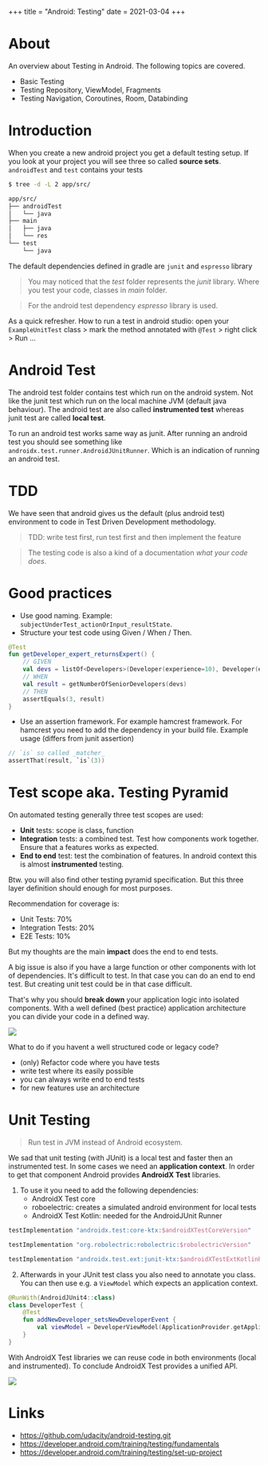 +++
title = "Android: Testing"
date = 2021-03-04
+++

# About
An overview about Testing in Android. The following topics are covered.
* Basic Testing
* Testing Repository, ViewModel, Fragments
* Testing Navigation, Coroutines, Room, Databinding

# Introduction 
When you create a new android project you get a default testing setup.
If you look at your project you will see three so called __source sets__.
`androidTest` and `test` contains your tests
```bash
$ tree -d -L 2 app/src/

app/src/
├── androidTest
│   └── java
├── main
│   ├── java
│   └── res
└── test
    └── java
```

The default dependencies defined in gradle are `junit` and `espresso` library

> You may noticed that the _test_ folder represents the _junit_ library. Where you test your code, classes in _main_ folder.

> For the android test dependency _espresso_ library is used.

As a quick refresher. How to run a test in android studio: open your `ExampleUnitTest` class > mark the method annotated with `@Test` > right click > Run ...

# Android Test
The android test folder contains test which run on the android system. Not like the junit test which run on the local machine JVM (default java behaviour). The android test are also called __instrumented test__ whereas junit test are called __local test__.

To run an android test works same way as junit. After running an android test you should see something like `androidx.test.runner.AndroidJUnitRunner`. Which is an indication of running an android test. 

# TDD
We have seen that android gives us the default (plus android test) environment to code in Test Driven Development methodology.

> TDD: write test first, run test first and then implement the feature

> The testing code is also a kind of a documentation _what your code does_.

# Good practices
* Use good naming. Example: `subjectUnderTest_actionOrInput_resultState`.
* Structure your test code using Given / When / Then.
```kt
@Test
fun getDeveloper_expert_returnsExpert() {
    // GIVEN
    val devs = listOf<Developers>(Developer(experience=10), Developer(experience=15), Developer(experience=30))
    // WHEN
    val result = getNumberOfSeniorDevelopers(devs)
    // THEN
    assertEquals(3, result)
}
```
* Use an assertion framework. For example hamcrest framework. For hamcrest you need to add the dependency in your build file. Example usage (differs from junit assertion)
```kt
// `is` so called _matcher_
assertThat(result, `is`(3))
```

# Test scope aka. Testing Pyramid
On automated testing generally three test scopes are used:
* __Unit__ tests: scope is class, function
* __Integration__ tests: a combined test. Test how components work together. Ensure that a features works as expected.
* __End to end__ test: test the combination of features. In android context this is almost __instrumented__ testing.

Btw. you will also find other testing pyramid specification. But this three layer definition should enough for most purposes. 

Recommendation for coverage is: 
* Unit Tests: 70%
* Integration Tests: 20%
* E2E Tests: 10%

But my thoughts are the main __impact__ does the end to end tests.

A big issue is also if you have a large function or other components with lot of dependencies. 
It's difficult to test. In that case you can do an end to end test. But creating unit test could be in that case difficult.

That's why you should __break down__ your application logic into isolated components.
With a well defined (best practice) application architecture you can divide your code in a defined way.

![](../android-testing.png)

What to do if you havent a well structured code or legacy code?
* (only) Refactor code where you have tests
* write test where its easily possible
* you can always write end to end tests
* for new features use an architecture

# Unit Testing
> Run test in JVM instead of Android ecosystem.

We sad that unit testing (with JUnit) is a local test and faster then an instrumented test. In some cases we need an __application context__. In order to get that component Android provides __AndroidX Test__ libraries.

1. To use it you need to add the following dependencies:
    * AndroidX Test core
    * roboelectric: creates a simulated android environment for local tests
    * AndroidX Test Kotlin: needed for the AndroidJUnit Runner

```groovy
testImplementation "androidx.test:core-ktx:$androidXTestCoreVersion"

testImplementation "org.robolectric:robolectric:$robolectricVersion"

testImplementation "androidx.test.ext:junit-ktx:$androidXTestExtKotlinRunnerVersion"
```

2. Afterwards in your JUnit test class you also need to annotate you class.
You can then use e.g. a `ViewModel` which expects an application context.
```kt
@RunWith(AndroidJUnit4::class)
class DeveloperTest {
    @Test
    fun addNewDeveloper_setsNewDeveloperEvent {
        val viewModel = DeveloperViewModel(ApplicationProvider.getApplicationContext())
    }
}
```

With AndroidX Test libraries we can reuse code in both environments (local and instrumented). To conclude AndroidX Test provides a unified API.

![](../androidX-test.png)

# Links
* https://github.com/udacity/android-testing.git
* https://developer.android.com/training/testing/fundamentals
* https://developer.android.com/training/testing/set-up-project
